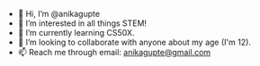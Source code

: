 - 👋 Hi, I’m @anikagupte
- 👀 I’m interested in all things STEM!
- 🌱 I’m currently learning CS50X.
- 💞️ I’m looking to collaborate with anyone about my age (I'm 12).
- 📫 Reach me through email: anikagupte@gmail.com

<!---
anikagupte/anikagupte is a ✨ special ✨ repository because its `README.md` (this file) appears on your GitHub profile.
You can click the Preview link to take a look at your changes.
--->
